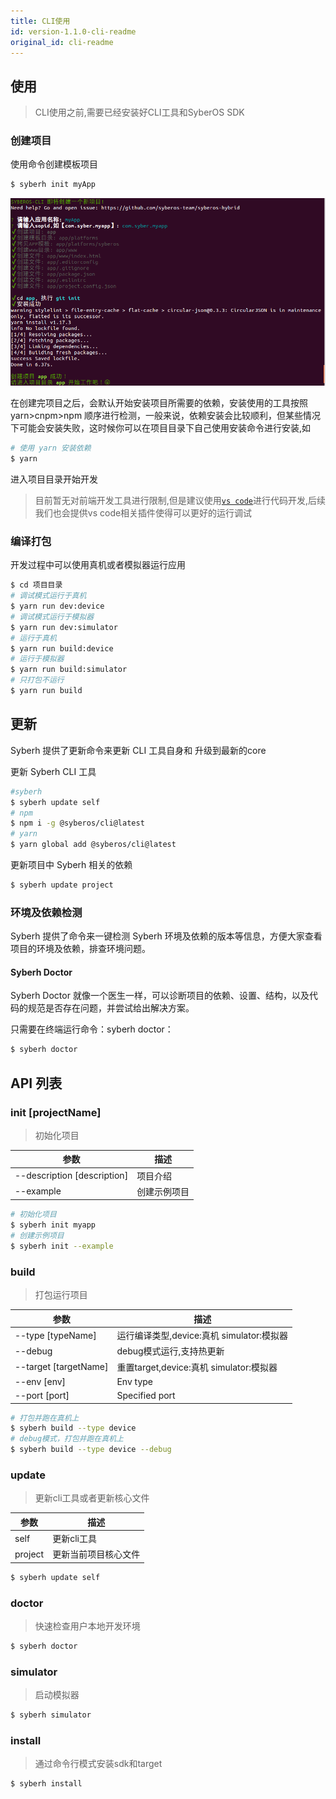 ```yaml
---
title: CLI使用
id: version-1.1.0-cli-readme
original_id: cli-readme
---
```


## 使用

> CLI使用之前,需要已经安装好CLI工具和SyberOS SDK

### 创建项目

使用命令创建模板项目

```bash
$ syberh init myApp
```

![syberos init myApp command screenshot](/img/init_myapp.png)

在创建完项目之后，会默认开始安装项目所需要的依赖，安装使用的工具按照 yarn>cnpm>npm 顺序进行检测，一般来说，依赖安装会比较顺利，但某些情况下可能会安装失败，这时候你可以在项目目录下自己使用安装命令进行安装,如

```bash
# 使用 yarn 安装依赖
$ yarn
```

进入项目目录开始开发

> 目前暂无对前端开发工具进行限制,但是建议使用[`vs code`](https://code.visualstudio.com/)进行代码开发,后续我们也会提供vs code相关插件使得可以更好的运行调试


### 编译打包

开发过程中可以使用真机或者模拟器运行应用

```bash
$ cd 项目目录
# 调试模式运行于真机
$ yarn run dev:device
# 调试模式运行于模拟器
$ yarn run dev:simulator
# 运行于真机
$ yarn run build:device
# 运行于模拟器
$ yarn run build:simulator
# 只打包不运行
$ yarn run build
```

## 更新

Syberh 提供了更新命令来更新 CLI 工具自身和 升级到最新的core

更新 Syberh CLI 工具
```bash
#syberh
$ syberh update self
# npm
$ npm i -g @syberos/cli@latest
# yarn
$ yarn global add @syberos/cli@latest
```

更新项目中 Syberh 相关的依赖

```bash
$ syberh update project
```


### 环境及依赖检测
Syberh 提供了命令来一键检测 Syberh 环境及依赖的版本等信息，方便大家查看项目的环境及依赖，排查环境问题。

#### Syberh Doctor

Syberh Doctor 就像一个医生一样，可以诊断项目的依赖、设置、结构，以及代码的规范是否存在问题，并尝试给出解决方案。

只需要在终端运行命令：syberh doctor：

```bash
$ syberh doctor
```

## API 列表

### init [projectName]
> 初始化项目

| 参数 | 描述 |
| ---  | --------- |
| --description [description] | 项目介绍    |
| --example      | 创建示例项目 |

``` bash
# 初始化项目
$ syberh init myapp
# 创建示例项目
$ syberh init --example
```

### build
> 打包运行项目

| 参数 | 描述 |
| ------  | ----------- |
| --type [typeName]      | 运行编译类型,device:真机 simulator:模拟器    |
| --debug                | debug模式运行,支持热更新    |
| --target [targetName]  | 重置target,device:真机 simulator:模拟器    |
| --env [env]            | Env type    |
| --port [port]          | Specified port    |

``` bash
# 打包并跑在真机上
$ syberh build --type device
# debug模式，打包并跑在真机上
$ syberh build --type device --debug
```

### update
> 更新cli工具或者更新核心文件

| 参数 | 描述 |
| ------  | ----------- |
| self      | 更新cli工具    |
| project      | 更新当前项目核心文件    |

``` bash
$ syberh update self
```

### doctor
> 快速检查用户本地开发环境

``` bash
$ syberh doctor
```

### simulator
> 启动模拟器

``` bash
$ syberh simulator
```

### install
> 通过命令行模式安装sdk和target

``` bash
$ syberh install
```
